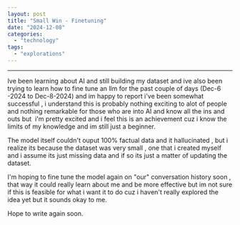 ```yaml
---
layout: post
title: "Small Win - Finetuning"
date: "2024-12-08"
categories: 
  - "technology"
tags: 
  - "explorations"
---
```


* * *

Ive been learning about AI and still building my dataset and ive also been trying to learn how to fine tune an llm for the past couple of days (Dec-6 -2024 to Dec-8-2024) and im happy to report i've been somewhat successful , i understand this is probably nothing exciting to alot of people and nothing remarkable for those who are into AI and know all the ins and outs but  i'm pretty excited and i feel this is an achievement cuz i know the limits of my knowledge and im still just a beginner.

The model itself couldn't ouput 100% factual data and it hallucinated , but i realize its because the dataset was very small , one that i created myself and i assume its just missing data and if so its just a matter of updating the dataset.

I'm hoping to fine tune the model again on "our" conversation history soon , that way it could really learn about me and be more effective but im not sure if this is feasible for what i want it to do cuz i haven't really explored the idea yet but it sounds okay to me.

Hope to write again soon.
